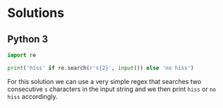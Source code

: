 # Solutions

## Python 3

```python
import re

print('hiss' if re.search(r's{2}', input()) else 'no hiss')
```

For this solution we can use a very simple regex that searches two consecutive `s` characters in the input string and we then print `hiss` or `no hiss` accordingly.